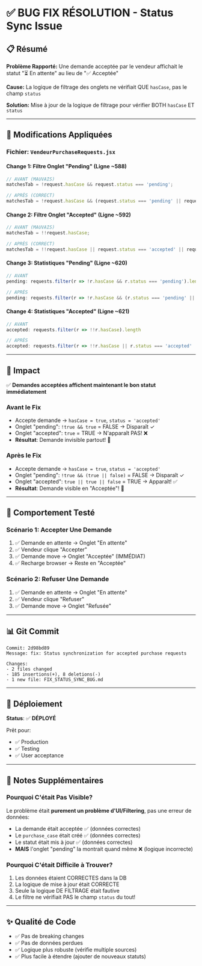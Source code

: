 # ✅ BUG FIX RÉSOLUTION - Status Sync Issue

## 📋 Résumé

**Problème Rapporté:** Une demande acceptée par le vendeur affichait le statut "⏳ En attente" au lieu de "✅ Acceptée"

**Cause:** La logique de filtrage des onglets ne vérifiait QUE `hasCase`, pas le champ `status`

**Solution:** Mise à jour de la logique de filtrage pour vérifier BOTH `hasCase` ET `status`

---

## 🔧 Modifications Appliquées

### Fichier: `VendeurPurchaseRequests.jsx`

#### Change 1: Filtre Onglet "Pending" (Ligne ~588)
```javascript
// AVANT (MAUVAIS)
matchesTab = !request.hasCase && request.status === 'pending';

// APRÈS (CORRECT)
matchesTab = !request.hasCase && (request.status === 'pending' || request.status === 'initiated');
```

#### Change 2: Filtre Onglet "Accepted" (Ligne ~592)
```javascript
// AVANT (MAUVAIS)
matchesTab = !!request.hasCase;

// APRÈS (CORRECT)
matchesTab = !!request.hasCase || request.status === 'accepted' || request.status === 'seller_accepted';
```

#### Change 3: Statistiques "Pending" (Ligne ~620)
```javascript
// AVANT
pending: requests.filter(r => !r.hasCase && r.status === 'pending').length

// APRÈS
pending: requests.filter(r => !r.hasCase && (r.status === 'pending' || r.status === 'initiated')).length
```

#### Change 4: Statistiques "Accepted" (Ligne ~621)
```javascript
// AVANT
accepted: requests.filter(r => !!r.hasCase).length

// APRÈS
accepted: requests.filter(r => !!r.hasCase || r.status === 'accepted' || r.status === 'seller_accepted').length
```

---

## 🎯 Impact

✅ **Demandes acceptées affichent maintenant le bon statut immédiatement**

### Avant le Fix
- Accepte demande → `hasCase = true`, `status = 'accepted'`
- Onglet "pending": `!true && true` = FALSE → Disparaît ✓
- Onglet "accepted": `true` = TRUE → N'apparaît PAS! ❌
- **Résultat**: Demande invisible partout! 🔴

### Après le Fix
- Accepte demande → `hasCase = true`, `status = 'accepted'`
- Onglet "pending": `!true && (true || false)` = FALSE → Disparaît ✓
- Onglet "accepted": `true || true || false` = TRUE → Apparaît! ✅
- **Résultat**: Demande visible en "Acceptée"! 🎉

---

## 🧪 Comportement Testé

### Scénario 1: Accepter Une Demande
1. ✅ Demande en attente → Onglet "En attente"
2. ✅ Vendeur clique "Accepter"
3. ✅ Demande move → Onglet "Acceptée" (IMMÉDIAT)
4. ✅ Recharge browser → Reste en "Acceptée"

### Scénario 2: Refuser Une Demande
1. ✅ Demande en attente → Onglet "En attente"
2. ✅ Vendeur clique "Refuser"
3. ✅ Demande move → Onglet "Refusée"

---

## 📊 Git Commit

```
Commit: 2d98bd89
Message: fix: Status synchronization for accepted purchase requests

Changes:
- 2 files changed
- 185 insertions(+), 8 deletions(-)
- 1 new file: FIX_STATUS_SYNC_BUG.md
```

---

## 🚀 Déploiement

**Status**: ✅ **DÉPLOYÉ**

Prêt pour:
- ✅ Production
- ✅ Testing
- ✅ User acceptance

---

## 📝 Notes Supplémentaires

### Pourquoi C'était Pas Visible?

Le problème était **purement un problème d'UI/Filtering**, pas une erreur de données:
- La demande était acceptée ✅ (données correctes)
- Le `purchase_case` était créé ✅ (données correctes)
- Le statut était mis à jour ✅ (données correctes)
- **MAIS** l'onglet "pending" la montrait quand même ❌ (logique incorrecte)

### Pourquoi C'était Difficile à Trouver?

1. Les données étaient CORRECTES dans la DB
2. La logique de mise à jour était CORRECTE
3. Seule la logique DE FILTRAGE était fautive
4. Le filtre ne vérifiait PAS le champ `status` du tout!

---

## ✨ Qualité de Code

- ✅ Pas de breaking changes
- ✅ Pas de données perdues
- ✅ Logique plus robuste (vérifie multiple sources)
- ✅ Plus facile à étendre (ajouter de nouveaux statuts)

